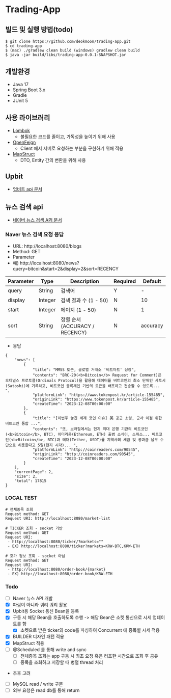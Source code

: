 # Trading-App

## 빌드 및 실행 방법(todo)
```shell
$ git clone https://github.com/deokmoon/trading-app.git
$ cd trading-app
$ (mac) ./gradlew clean build (windows) gradlew clean build
$ java -jar build/libs/trading-app-0.0.1-SNAPSHOT.jar
```

## 개발환경
- Java 17
- Spring Boot 3.x
- Gradle
- JUnit 5

## 사용 라이브러리
- [Lombok](https://projectlombok.org/)
  - 불필요한 코드를 줄이고, 가독성을 높이기 위해 사용
- [OpenFeign](https://docs.spring.io/spring-cloud-openfeign/docs/current/reference/html/)
  - Client 에서 서버로 요청하는 부분을 구현하기 위해 적용
- [MapStruct](https://mapstruct.org/)
  - DTO, Entity 간의 변환을 위해 사용

## Upbit
- [업비트 api 문서](https://docs.upbit.com/docs/userRes-request-guide)

## 뉴스 검색 api
- [네이버 뉴스 검색 API 문서](https://developers.naver.com/docs/serviceapi/search/news/news.md)
### Naver 뉴스 검색 요청 응답
- URL: http://localhost:8080/blogs
- Method: GET
- Parameter
- 예) http://localhost:8080/news?query=bitcoin&start=2&display=2&sort=RECENCY

| Parameter | Type    | Description                | Required | Default  |
|-----------|---------|----------------------------|----------|----------|
| query     | String  | 검색어                        | Y        | -        |
| display   | Integer | 검색 결과 수 (1 - 50)           | N        | 10       |
| start     | Integer | 페이지 (1 - 50)               | N        | 1        |
| sort      | String  | 정렬 순서 (ACCURACY / RECENCY) | N        | accuracy |

- 응답
~~~http request
{
    "news": [
        {
            "title": "MMSS 토큰, 글로벌 거래소 '비트마트' 상장",
            "contents": "BRC-20(<b>Bitcoin</b> Request for Comment)은 오디널스 프로토콜(Ordinals Protocol)을 활용해 데이터를 비트코인의 최소 단위인 사토시(Satoshi)에 기록하고, 비트코인 블록체인 기반의 토큰을 배포하고 전송할 수 있도록... ",
            "platformLink": "https://www.tokenpost.kr/article-155485",
            "originLink": "https://www.tokenpost.kr/article-155485",
            "createTime": "2023-12-08T00:00:00"
        },
        {
            "title": "[이번주 놓친 세계 코인 이슈] 美 공군 소령, 군사 이점 위한 비트코인 통합 ...",
            "contents": "또, 브라질에서는 현지 최대 은행 기관의 비트코인(<b>Bitcoin</b>, BTC), 이더리움(Ethereum, ETH) 출범 소식이, 스위스... 비트코인(<b>Bitcoin</b>, BTC)과 테더(Tether, USDT)를 지역사회 세금 및 공과금 납부 수단으로 허용한다고 5일(현지 시각)... ",
            "platformLink": "http://coinreaders.com/90545",
            "originLink": "http://coinreaders.com/90545",
            "createTime": "2023-12-08T00:00:00"
        }
    ],
    "currentPage": 2,
    "size": 2,
    "total": 17815
}

~~~

 

### LOCAL TEST
~~~ http request
# 전체종목 조회
Request method:	GET
Request URI: http://localhost:8080/market-list

# TICKER 조회 - socket 기반
Request method:	GET
Request URI:
 - http://localhost:8080/ticker/?markets=""
 - EX) http://localhost:8080/ticker?markets=KRW-BTC,KRW-ETH

# 호가 정보 조회 - socket 아님
Request method:	GET
Request URI:
 - http://localhost:8080/order-book/{market}
 - EX) http://localhost:8080/order-book/KRW-ETH
~~~

### Todo
- [ ] Naver 뉴스 API 개발
- [X] 파람이 아니라 쿼리 쿼리 활용
- [X] Upbit용 Socket 통신 Bean을 등록
- [x] 구동 시 해당 Bean을 호출하도록 수행 -> 해당 Bean은 소켓 통신으로 시세 업데이트를 함
  - [X] 소켓으로 받은 ticker의 code를 파싱하여 Concurrent 에 종목별 시세 적용  
- [X] BUILDER 디자인 패턴 적용
- [X] MapStruct 적용
- [ ] @Scheduled 를 통해 write and sync
  - [ ] 전체종목 조회는 app 구동 시 최초 요청 혹은 러프한 시간으로 조회 후 공유
  - [ ] 종목을 조회하고 저장할 때 병렬 thread 처리
- 추후  고려
- [ ] MySQL read / write 구분
- [ ] 외부 요청은 read db를 통해 return
